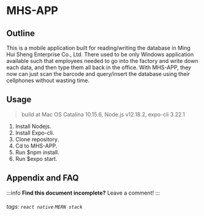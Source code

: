 MHS-APP
===

## Outline

This is a mobile application built for reading/writing the database in Ming Hui Sheng Enterprise Co., Ltd. There used to be only Windows application available such that employees needed to go into the factory and write down each data, and then type them all back in the office. With MHS-APP, they now can just scan the barcode and query/insert the database using their cellphones without wasting time.

## Usage

> build at Mac OS Catalina 10.15.6, Node.js v12.18.2, expo-cli 3.22.1

1. Install Nodejs.
2. Install Expo-cli.
3. Clone repository.
4. Cd to MHS-APP.
5. Run $npm install.
6. Run $expo start.

## Appendix and FAQ

:::info
**Find this document incomplete?** Leave a comment!
:::

###### tags: `react native` `MERN stack`

